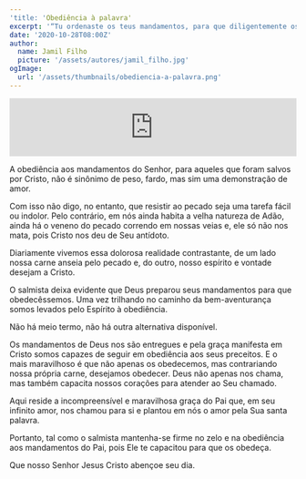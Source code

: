 ```yaml
---
'title: 'Obediência à palavra'
excerpt: '“Tu ordenaste os teus mandamentos, para que diligentemente os observássemos” – Salmos 119.4'
date: '2020-10-28T08:00Z'
author:
  name: Jamil Filho
  picture: '/assets/autores/jamil_filho.jpg'
ogImage:
  url: '/assets/thumbnails/obediencia-a-palavra.png'
---
```


<iframe src="https://anchor.fm/novasdecadamanha/embed/episodes/Devocional-03---Obedincia--Palavra-eqlhud" height="102px" width="100%" frameborder="0" scrolling="no"></iframe>

A obediência aos mandamentos do Senhor, para aqueles que foram salvos por Cristo, não é sinônimo de peso, fardo, mas sim uma demonstração de amor.

Com isso não digo, no entanto, que resistir ao pecado seja uma tarefa fácil ou indolor. Pelo contrário, em nós ainda habita a velha natureza de Adão, ainda há o veneno do pecado correndo em nossas veias e, ele só não nos mata, pois Cristo nos deu de Seu antídoto.

Diariamente vivemos essa dolorosa realidade contrastante, de um lado nossa carne anseia pelo pecado e, do outro, nosso espírito e vontade desejam a Cristo.

O salmista deixa evidente que Deus preparou seus mandamentos para que obedecêssemos. Uma vez trilhando no caminho da bem-aventurança somos levados pelo Espírito à obediência.

Não há meio termo, não há outra alternativa disponível.

Os mandamentos de Deus nos são entregues e pela graça manifesta em Cristo somos capazes de seguir em obediência aos seus preceitos. E o mais maravilhoso é que não apenas os obedecemos, mas contrariando nossa própria carne, desejamos obedecer. Deus não apenas nos chama, mas também capacita nossos corações para atender ao Seu chamado. 

Aqui reside a incompreensível e maravilhosa graça do Pai que, em seu infinito amor, nos chamou para si e plantou em nós o amor pela Sua santa palavra. 

Portanto, tal como o salmista mantenha-se firme no zelo e na obediência aos mandamentos do Pai, pois Ele te capacitou para que os obedeça. 

Que nosso Senhor Jesus Cristo abençoe seu dia. 
